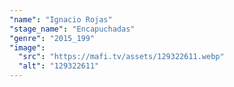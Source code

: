 ```yaml
---
"name": "Ignacio Rojas"
"stage_name": "Encapuchadas"
"genre": "2015_199"
"image":
  "src": "https://mafi.tv/assets/129322611.webp"
  "alt": "129322611"
---
```


